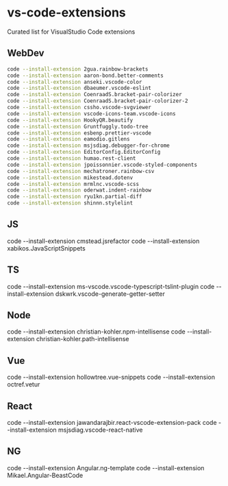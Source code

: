 # vs-code-extensions
Curated list for VisualStudio Code extensions

## WebDev
``` sh
code --install-extension 2gua.rainbow-brackets
code --install-extension aaron-bond.better-comments
code --install-extension anseki.vscode-color
code --install-extension dbaeumer.vscode-eslint
code --install-extension CoenraadS.bracket-pair-colorizer
code --install-extension CoenraadS.bracket-pair-colorizer-2
code --install-extension cssho.vscode-svgviewer
code --install-extension vscode-icons-team.vscode-icons
code --install-extension HookyQR.beautify
code --install-extension Gruntfuggly.todo-tree
code --install-extension esbenp.prettier-vscode
code --install-extension eamodio.gitlens
code --install-extension msjsdiag.debugger-for-chrome
code --install-extension EditorConfig.EditorConfig
code --install-extension humao.rest-client
code --install-extension jpoissonnier.vscode-styled-components
code --install-extension mechatroner.rainbow-csv
code --install-extension mikestead.dotenv
code --install-extension mrmlnc.vscode-scss
code --install-extension oderwat.indent-rainbow
code --install-extension ryu1kn.partial-diff
code --install-extension shinnn.stylelint
```

## JS
code --install-extension cmstead.jsrefactor
code --install-extension xabikos.JavaScriptSnippets

## TS
code --install-extension ms-vscode.vscode-typescript-tslint-plugin
code --install-extension dskwrk.vscode-generate-getter-setter

## Node
code --install-extension christian-kohler.npm-intellisense
code --install-extension christian-kohler.path-intellisense

## Vue
code --install-extension hollowtree.vue-snippets
code --install-extension octref.vetur

## React
code --install-extension jawandarajbir.react-vscode-extension-pack
code --install-extension msjsdiag.vscode-react-native

## NG
code --install-extension Angular.ng-template
code --install-extension Mikael.Angular-BeastCode

